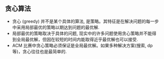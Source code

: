 ## 贪心算法

- 贪心 (greedy) 并不是某个具体的算法, 是策略。其特征是在解决问题的每一步中采用局部最优的策略以期达到问题的最优解.
- 局部最优的策略取决于具体的问题, 现实中的许多问题使用贪心策略并不能得到全局最优解，但因在较短的时间内能取得近乎最优解也可以接受.
- ACM 比赛中贪心策略必须保证是全局最优解。如果多种解决方案(搜索, dp等)，贪心往往也是最简单的.
